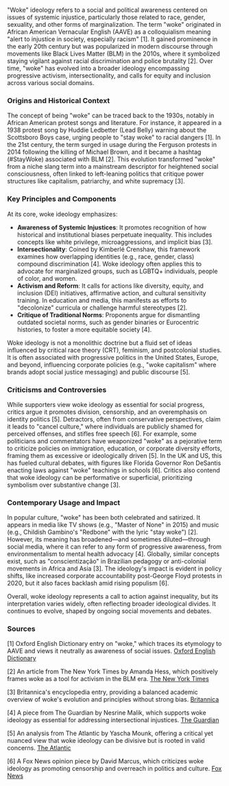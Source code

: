 "Woke" ideology refers to a social and political awareness centered on issues of systemic injustice, particularly those related to race, gender, sexuality, and other forms of marginalization. The term "woke" originated in African American Vernacular English (AAVE) as a colloquialism meaning "alert to injustice in society, especially racism" [1]. It gained prominence in the early 20th century but was popularized in modern discourse through movements like Black Lives Matter (BLM) in the 2010s, where it symbolized staying vigilant against racial discrimination and police brutality [2]. Over time, "woke" has evolved into a broader ideology encompassing progressive activism, intersectionality, and calls for equity and inclusion across various social domains.

### Origins and Historical Context
The concept of being "woke" can be traced back to the 1930s, notably in African American protest songs and literature. For instance, it appeared in a 1938 protest song by Huddie Ledbetter (Lead Belly) warning about the Scottsboro Boys case, urging people to "stay woke" to racial dangers [1]. In the 21st century, the term surged in usage during the Ferguson protests in 2014 following the killing of Michael Brown, and it became a hashtag (#StayWoke) associated with BLM [2]. This evolution transformed "woke" from a niche slang term into a mainstream descriptor for heightened social consciousness, often linked to left-leaning politics that critique power structures like capitalism, patriarchy, and white supremacy [3].

### Key Principles and Components
At its core, woke ideology emphasizes:
- **Awareness of Systemic Injustices**: It promotes recognition of how historical and institutional biases perpetuate inequality. This includes concepts like white privilege, microaggressions, and implicit bias [3].
- **Intersectionality**: Coined by Kimberlé Crenshaw, this framework examines how overlapping identities (e.g., race, gender, class) compound discrimination [4]. Woke ideology often applies this to advocate for marginalized groups, such as LGBTQ+ individuals, people of color, and women.
- **Activism and Reform**: It calls for actions like diversity, equity, and inclusion (DEI) initiatives, affirmative action, and cultural sensitivity training. In education and media, this manifests as efforts to "decolonize" curricula or challenge harmful stereotypes [2].
- **Critique of Traditional Norms**: Proponents argue for dismantling outdated societal norms, such as gender binaries or Eurocentric histories, to foster a more equitable society [4].

Woke ideology is not a monolithic doctrine but a fluid set of ideas influenced by critical race theory (CRT), feminism, and postcolonial studies. It is often associated with progressive politics in the United States, Europe, and beyond, influencing corporate policies (e.g., "woke capitalism" where brands adopt social justice messaging) and public discourse [5].

### Criticisms and Controversies
While supporters view woke ideology as essential for social progress, critics argue it promotes division, censorship, and an overemphasis on identity politics [5]. Detractors, often from conservative perspectives, claim it leads to "cancel culture," where individuals are publicly shamed for perceived offenses, and stifles free speech [6]. For example, some politicians and commentators have weaponized "woke" as a pejorative term to criticize policies on immigration, education, or corporate diversity efforts, framing them as excessive or ideologically driven [5]. In the UK and US, this has fueled cultural debates, with figures like Florida Governor Ron DeSantis enacting laws against "woke" teachings in schools [6]. Critics also contend that woke ideology can be performative or superficial, prioritizing symbolism over substantive change [3].

### Contemporary Usage and Impact
In popular culture, "woke" has been both celebrated and satirized. It appears in media like TV shows (e.g., "Master of None" in 2015) and music (e.g., Childish Gambino's "Redbone" with the lyric "stay woke") [2]. However, its meaning has broadened—and sometimes diluted—through social media, where it can refer to any form of progressive awareness, from environmentalism to mental health advocacy [4]. Globally, similar concepts exist, such as "conscientização" in Brazilian pedagogy or anti-colonial movements in Africa and Asia [3]. The ideology's impact is evident in policy shifts, like increased corporate accountability post-George Floyd protests in 2020, but it also faces backlash amid rising populism [6].

Overall, woke ideology represents a call to action against inequality, but its interpretation varies widely, often reflecting broader ideological divides. It continues to evolve, shaped by ongoing social movements and debates.

### Sources
[1] Oxford English Dictionary entry on "woke," which traces its etymology to AAVE and views it neutrally as awareness of social issues. [Oxford English Dictionary](https://www.oed.com/view/Entry/1231029?redirectedFrom=woke&)

[2] An article from The New York Times by Amanda Hess, which positively frames woke as a tool for activism in the BLM era. [The New York Times](https://www.nytimes.com/2016/04/24/magazine/how-woke-went-from-black-activist-watchword-to-teen-internet-slang.html)

[3] Britannica's encyclopedia entry, providing a balanced academic overview of woke's evolution and principles without strong bias. [Britannica](https://www.britannica.com/topic/woke)

[4] A piece from The Guardian by Nesrine Malik, which supports woke ideology as essential for addressing intersectional injustices. [The Guardian](https://www.theguardian.com/commentisfree/2021/mar/01/woke-isnt-a-slur-its-a-celebration-of-awareness)

[5] An analysis from The Atlantic by Yascha Mounk, offering a critical yet nuanced view that woke ideology can be divisive but is rooted in valid concerns. [The Atlantic](https://www.theatlantic.com/ideas/archive/2021/10/woke-word-history/620377/)

[6] A Fox News opinion piece by David Marcus, which criticizes woke ideology as promoting censorship and overreach in politics and culture. [Fox News](https://www.foxnews.com/opinion/woke-ideology-david-marcus)
